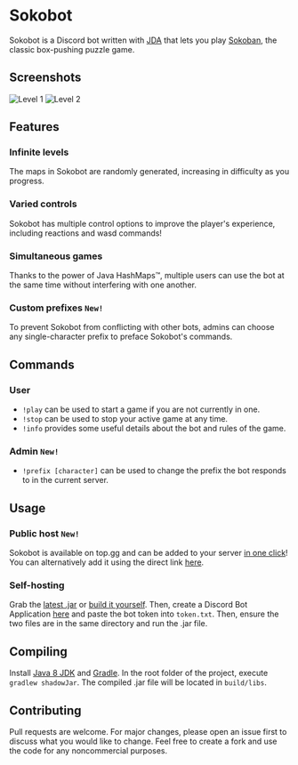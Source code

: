 # Sokobot

Sokobot is a Discord bot written with [JDA](https://github.com/DV8FromTheWorld/JDA) that lets you play [Sokoban](https://en.wikipedia.org/wiki/Sokoban), the classic box-pushing puzzle game.

## Screenshots
![Level 1](https://cdn.discordapp.com/attachments/670425377503707146/727568442034487316/sokobot_v1.1.gif)
![Level 2](https://cdn.discordapp.com/attachments/670425377503707146/727567694597193829/sokobot_v1.1_.gif)

## Features
### Infinite levels
The maps in Sokobot are randomly generated, increasing in difficulty as you progress.
### Varied controls
Sokobot has multiple control options to improve the player's experience, including reactions and wasd commands!
### Simultaneous games
Thanks to the power of Java HashMaps™️, multiple users can use the bot at the same time without interfering with one another.
### Custom prefixes ``New!``
To prevent Sokobot from conflicting with other bots, admins can choose any single-character prefix to preface Sokobot's commands.

## Commands
### User
- ``!play`` can be used to start a game if you are not currently in one.
- ``!stop`` can be used to stop your active game at any time.
- ``!info`` provides some useful details about the bot and rules of the game.
### Admin ``New!``
- ``!prefix [character]`` can be used to change the prefix the bot responds to in the current server. 

## Usage
### Public host ``New!``
Sokobot is available on top.gg and can be added to your server [in one click](https://top.gg/bot/713635251703906336/)! You can alternatively add it using the direct link [here](https://discord.com/oauth2/authorize?client_id=713635251703906336&scope=bot&permissions=85056).
### Self-hosting
Grab the [latest .jar](https://github.com/PolyMarsDev/Sokobot/releases) or [build it yourself](#compiling). Then, create a Discord Bot Application [here](https://discord.com/developers/applications/) and paste the bot token into ``token.txt``. Then, ensure the two files are in the same directory and run the .jar file.



## Compiling

Install [Java 8 JDK](http://www.oracle.com/technetwork/java/javase/downloads/jdk8-downloads-2133151.html) and [Gradle](https://gradle.org/).
In the root folder of the project, execute ``gradlew shadowJar``.
The compiled .jar file will be located in ``build/libs``.

## Contributing
Pull requests are welcome. For major changes, please open an issue first to discuss what you would like to change. Feel free to create a fork and use the code for any noncommercial purposes.
